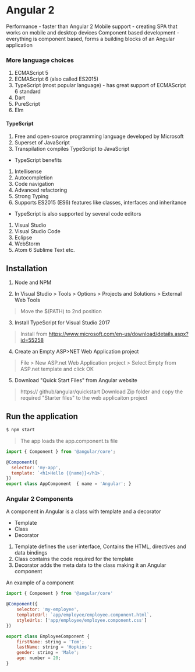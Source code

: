# Angular 2

Performance - faster than Angular 2
Mobile support - creating SPA that works on mobile and desktop devices
Component based development - everything is component based, forms a building blocks of an Angular application

### More language choices
1. ECMAScript 5
2. ECMAScript 6 (also called ES2015)
3. TypeScript (most popular language) - has great support of ECMAScript 6 standard
4. Dart
5. PureScript
6. Elm

#### TypeScript
1. Free and open-source programming language developed by Microsoft
2. Superset of JavaScript
3. Transpilation compiles TypeScript to JavaScript

- TypeScript benefits
1. Intellisense
2. Autocompletion
3. Code navigation
4. Advanced refactoring
5. Strong Typing
6. Supports ES2015 (ES6) features like classes, interfaces and inheritance

- TypeScript is also supported by several code editors
1. Visual Studio
2. Visual Studio Code
3. Eclipse
4. WebStorm
5. Atom
6 Sublime Text etc.

## Installation
1. Node and NPM

2. In Visual Studio > Tools > Options > Projects and Solutions > External Web Tools
> Move the $(PATH) to 2nd position 

3. Install TypeScript for Visual Studio 2017
> Install from https://www.microsoft.com/en-us/download/details.aspx?id=55258

4. Create an Empty ASP>NET Web Application project
> File > New ASP.net Web Application project > Select Empty from ASP.net template and click OK

5. Download "Quick Start Files" from Angular website
> https:// github/angular/quickstart
> Download Zip folder and copy the required "Starter files" to the web applicaiton project

## Run the application

```bash
$ npm start
```

> The app loads the app.component.ts file 

``` javascript
import { Component } from '@angular/core';

@Component({
  selector: 'my-app',
  template: `<h1>Hello {{name}}</h1>`,
})
export class AppComponent  { name = 'Angular'; }
```

### Angular 2 Components

A component in Angular is a class with template and a decorator
- Template
- Class
- Decorator

1. Template defines the user interface, Contains the HTML, directives and data bindings
2. Class contains the code required for the template
3. Decorator adds the meta data to the class making it an Angular component

An example of a component
``` javascript
import { Component } from '@angular/core'

@Component({
    selector: 'my-employee',
    templateUrl: `app/employee/employee.component.html`,
    styleUrls: ['app/employee/employee.component.css']
})

export class EmployeeComponent {
    firstName: string = 'Tom';
    lastName: string = 'Hopkins';
    gender: string = 'Male';
    age: number = 20;
}
```